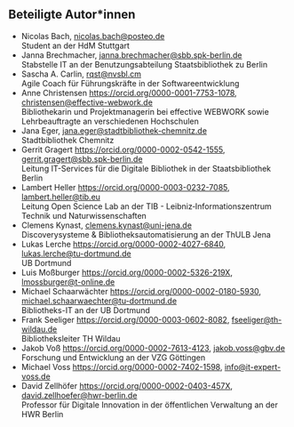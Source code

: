 <!-- Diese Datei wird automatisch überschrieben, bitte contributors.csv anpassen -->

## Beteiligte Autor*innen

* Nicolas Bach, [nicolas.bach@posteo.de](mailto:nicolas.bach@posteo.de)\
Student an der HdM Stuttgart
* Janna
Brechmacher, [janna.brechmacher@sbb.spk-berlin.de](mailto:janna.brechmacher@sbb.spk-berlin.de)\
Stabstelle IT an der Benutzungsabteilung Staatsbibliothek zu Berlin
* Sascha A. Carlin, [rqst@nvsbl.cm](mailto:rqst@nvsbl.cm)\
Agile Coach für Führungskräfte in der Softwareentwicklung
* Anne
Christensen <https://orcid.org/0000-0001-7753-1078>, [christensen@effective-webwork.de](mailto:christensen@effective-webwork.de)\
Bibliothekarin und Projektmanagerin bei effective WEBWORK sowie
Lehrbeauftragte an verschiedenen Hochschulen
* Jana
Eger, [jana.eger@stadtbibliothek-chemnitz.de](mailto:jana.eger@stadtbibliothek-chemnitz.de)\
Stadtbibliothek Chemnitz
* Gerrit
Gragert <https://orcid.org/0000-0002-0542-1555>, [gerrit.gragert@sbb.spk-berlin.de](mailto:gerrit.gragert@sbb.spk-berlin.de)\
Leitung IT-Services für die Digitale Bibliothek in der Staatsbibliothek
Berlin
* Lambert
Heller <https://orcid.org/0000-0003-0232-7085>, [lambert.heller@tib.eu](mailto:lambert.heller@tib.eu)\
Leitung Open Science Lab an der TIB - Leibniz‐Informationszentrum
Technik und Naturwissenschaften
* Clemens
Kynast, [clemens.kynast@uni-jena.de](mailto:clemens.kynast@uni-jena.de)\
Discoverysysteme &amp; Bibliotheksautomatisierung an der ThULB Jena
* Lukas
Lerche <https://orcid.org/0000-0002-4027-6840>, [lukas.lerche@tu-dortmund.de](mailto:lukas.lerche@tu-dortmund.de)\
UB Dortmund
* Luis
Moßburger <https://orcid.org/0000-0002-5326-219X>, [lmossburger@t-online.de](mailto:lmossburger@t-online.de)
* Michael
Schaarwächter <https://orcid.org/0000-0002-0180-5930>, [michael.schaarwaechter@tu-dortmund.de](mailto:michael.schaarwaechter@tu-dortmund.de)\
Bibliotheks-IT an der UB Dortmund
* Frank
Seeliger <https://orcid.org/0000-0003-0602-8082>, [fseeliger@th-wildau.de](mailto:fseeliger@th-wildau.de)\
Bibliotheksleiter TH Wildau
* Jakob
Voß <https://orcid.org/0000-0002-7613-4123>, [jakob.voss@gbv.de](mailto:jakob.voss@gbv.de)\
Forschung und Entwicklung an der VZG Göttingen
* Michael
Voss <https://orcid.org/0000-0002-7402-1598>, [info@it-expert-voss.de](mailto:info@it-expert-voss.de)
* David
Zellhöfer <https://orcid.org/0000-0002-0403-457X>, [david.zellhoefer@hwr-berlin.de](mailto:david.zellhoefer@hwr-berlin.de)\
Professor für Digitale Innovation in der öffentlichen Verwaltung an der
HWR Berlin

